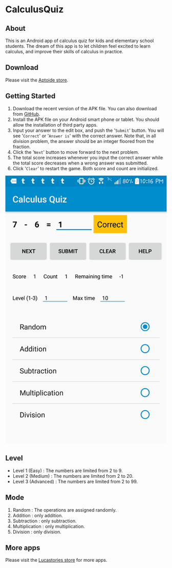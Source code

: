 # CalculusQuiz

## About
This is an Android app of calculus quiz for kids and elementary school students. The dream of this app is to let children feel excited to learn calculus, and improve their skills of calculus in practice.

## Download
Please visit the [Aptoide store](https://lucastories.store.aptoide.com/app/market/com.wy.calculus/5/28714994/The+Calculus+Quiz).

## Getting Started
1. Download the recent version of the APK file. You can also download from [GitHub](https://github.com/wonsang/CalculusQuiz).
1. Install the APK file on your Android smart phone or tablet. You should allow the installation of third party apps.
1. Input your answer to the edit box, and push the '`Submit`' button. You will see '`Correct`' or '`Answer is`' with the correct answer. Note that, in all division problem, the answer should be an integer floored from the fraction.
1. Click the '`Next`' button to move forward to the next problem.
1. The total score increases whenever you input the correct answer while the total score decreases when a wrong answer was submitted.
1. Click '`Clear`' to restart the game. Both score and count are initialized.

![Calculus Quiz](/screenshot.png)

## Level
* Level 1 (Easy) : The numbers are limited from 2 to 9.
* Level 2 (Medium) : The numbers are limited from 2 to 20.
* Level 3 (Advanced) : The numbers are limited from 2 to 99.

## Mode
1. Random : The operations are assigned randomly.
1. Addition : only addition.
1. Subtraction : only subtraction.
1. Multiplication : only multiplication.
1. Division : only division.

## More apps
Please visit the [Lucastories store](https://lucastories.store.aptoide.com/) for more apps.